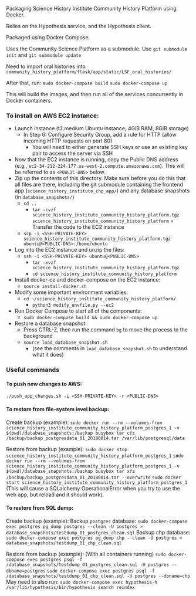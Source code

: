 Packaging Science History Institute Community History Platform using Docker.

Relies on the Hypothesis service, and the Hypothesis client.

Packaged using Docker Compose.

Uses the Community Science Platform as a submodule.
Use `git submodule init` and `git submodule update`

Need to import oral histories into `community_history_platform/flask/app/static/LSF_oral_histories/`

After that, run:
`sudo docker-compose build`
`sudo docker-compose up`

This will build the images, and then run all of the services concurrently in Docker containers.

### To install on AWS EC2 instance:
- Launch instance (t2.medium Ubuntu instance; 4GiB RAM, 8GiB storage)
  - In Step 6: Configure Security Group, add a rule for HTTP (allow incoming HTTP requests on port 80)
	- You will need to either generate SSH keys or use an existing key pair to access the server via SSH
- Now that the EC2 instance is running, copy the Public DNS address (e.g., `ec2-34-212-224-177.us-west-2.compute.amazonaws.com`). This will be referred to as `<PUBLIC-DNS>` below.
- Zip up the contents of this directory. Make sure before you do this that all files are there, including the git submodule containing the frontend app (`science_history_institute_chp_app/`) and any database snapshots (in `database_snapshots/`)
  - `cd ..`
	- `tar -cvzf science_history_institute_community_history_platform.tgz science_history_institute_community_history_platform`
= Transfer the code to the EC2 instance
  - `scp -i <SSH-PRIVATE-KEY> science_history_institute_community_history_platform.tgz ubuntu@<PUBLIC-DNS>:/home/ubuntu`
- Log into the EC2 instance and unzip the files:
  - `ssh -i <SSH-PRIVATE-KEY> ubuntu@<PUBLIC-DNS>`
	- `tar -xvzf science_history_institute_community_history_platform.tgz`
	- `cd science_history_institute_community_history_platform`
- Install docker-ce and docker-compose on the EC2 instance:
	- `source install-docker.sh`
- Modify some important environment variables:
  - `cd ~/science_history_institute_community_history_platform/`
	- `python3 modify_envfile.py --ec2`
- Run Docker Compose to start all of the components:
  - `sudo docker-compose build && sudo docker-compose up`
- Restore a database snapshot:
	- Press CTRL-Z, then run the command `bg` to move the process to the background
  - `source load_database_snapshot.sh`
	  - (see the comments in `load_database_snapshot.sh` to understand what it does)

### Useful commands

#### To push new changes to AWS:
`./push_app_changes.sh -i <SSH-PRIVATE-KEY> -r <PUBLIC-DNS>`

#### To restore from file-system level backup:

Create backup (example):
`sudo docker run --rm --volumes-from science_history_institute_community_history_platform_postgres_1 -v $(pwd)/database_snapshots:/backup busybox tar cfz /backup/backup_postgresdata_01_20180814.tar /var/lib/postgresql/data`

Restore from backup (example):
`sudo docker stop science_history_institute_community_history_platform_postgres_1`
`sudo docker run --rm --volumes-from science_history_institute_community_history_platform_postgres_1 -v $(pwd)/database_snapshots:/backup busybox tar xfz /backup/backup_postgresdata_01_20180814.tar --overwrite`
`sudo docker start science_history_institute_community_history_platform_postgres_1`
(This will cause a SQLalchemy OperationalError when you try to use the web app, but reload and it should work).


#### To restore from SQL dump:

Create backup (example):
Backup `postgres` database:
`sudo docker-compose exec postgres pg_dump postgres --clean -U postgres > database_snapshots/testdump_01_postgres_clean.sql`
Backup chp database:
`sudo docker-compose exec postgres pg_dump chp --clean -U postgres > database_snapshots/testdump_01_chp_clean.sql`

Restore from backup (example):
(With all containers running)
`sudo docker-compose exec postgres psql -f /database_snapshots/testdump_01_postgres_clean.sql -U postgres --dbname=postgres`
`sudo docker-compose exec postgres psql -f /database_snapshots/testdump_01_chp_clean.sql -U postgres --dbname=chp`
May need to also run:
`sudo docker-compose exec hypothesis-h /var/lib/hypothesis/bin/hypothesis search reindex`
